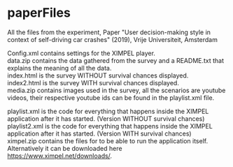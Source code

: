 # paperFiles
All the files from the experiment, Paper "User decision-making style in context of self-driving car crashes" (2019), Vrije Universiteit, Amsterdam



Config.xml contains settings for the XIMPEL player.<br>
data.zip contains the data gathered from the survey and a README.txt that explains the meaning of all the data.<br>
index.html is the survey WITHOUT survival chances displayed.<br>
index2.html is the survey WITH survival chances displayed.<br>
media.zip contains images used in the survey, all the scenarios are youtube videos, their respective youtube ids can be found in the playlist.xml file.<br>

playlist.xml is the code for everything that happens inside the XIMPEL application after it has started. (Version WITHOUT survival chances)<br>
playlist2.xml is the code for everything that happens inside the XIMPEL application after it has started. (Version WITH survival chances)<br>
ximpel.zip contains the files for to be able to run the application itself. Alternatively it can be downloaded here https://www.ximpel.net/downloads/.
